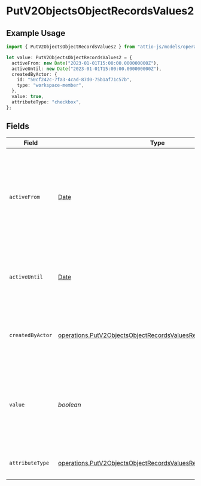 # PutV2ObjectsObjectRecordsValues2

## Example Usage

```typescript
import { PutV2ObjectsObjectRecordsValues2 } from "attio-js/models/operations";

let value: PutV2ObjectsObjectRecordsValues2 = {
  activeFrom: new Date("2023-01-01T15:00:00.000000000Z"),
  activeUntil: new Date("2023-01-01T15:00:00.000000000Z"),
  createdByActor: {
    id: "50cf242c-7fa3-4cad-87d0-75b1af71c57b",
    type: "workspace-member",
  },
  value: true,
  attributeType: "checkbox",
};
```

## Fields

| Field                                                                                                                                              | Type                                                                                                                                               | Required                                                                                                                                           | Description                                                                                                                                        | Example                                                                                                                                            |
| -------------------------------------------------------------------------------------------------------------------------------------------------- | -------------------------------------------------------------------------------------------------------------------------------------------------- | -------------------------------------------------------------------------------------------------------------------------------------------------- | -------------------------------------------------------------------------------------------------------------------------------------------------- | -------------------------------------------------------------------------------------------------------------------------------------------------- |
| `activeFrom`                                                                                                                                       | [Date](https://developer.mozilla.org/en-US/docs/Web/JavaScript/Reference/Global_Objects/Date)                                                      | :heavy_check_mark:                                                                                                                                 | The point in time at which this value was made "active". `active_from` can be considered roughly analogous to `created_at`.                        | 2023-01-01T15:00:00.000000000Z                                                                                                                     |
| `activeUntil`                                                                                                                                      | [Date](https://developer.mozilla.org/en-US/docs/Web/JavaScript/Reference/Global_Objects/Date)                                                      | :heavy_check_mark:                                                                                                                                 | The point in time at which this value was deactivated. If `null`, the value is active.                                                             | 2023-01-01T15:00:00.000000000Z                                                                                                                     |
| `createdByActor`                                                                                                                                   | [operations.PutV2ObjectsObjectRecordsValuesRecordsCreatedByActor](../../models/operations/putv2objectsobjectrecordsvaluesrecordscreatedbyactor.md) | :heavy_check_mark:                                                                                                                                 | The actor that created this value.                                                                                                                 | {<br/>"type": "workspace-member",<br/>"id": "50cf242c-7fa3-4cad-87d0-75b1af71c57b"<br/>}                                                           |
| `value`                                                                                                                                            | *boolean*                                                                                                                                          | :heavy_check_mark:                                                                                                                                 | A boolean representing whether the checkbox is checked or not. The string values 'true' and 'false' are also accepted.                             | true                                                                                                                                               |
| `attributeType`                                                                                                                                    | [operations.PutV2ObjectsObjectRecordsValuesRecordsAttributeType](../../models/operations/putv2objectsobjectrecordsvaluesrecordsattributetype.md)   | :heavy_check_mark:                                                                                                                                 | The attribute type of the value.                                                                                                                   | checkbox                                                                                                                                           |